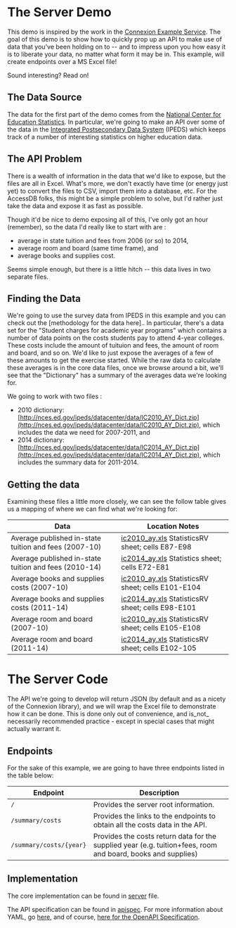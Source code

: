 # The Server Demo

This demo is inspired by the work in the [Connexion Example Service](https://github.com/hjacobs/connexion-example).  The goal of this demo is to show how to quickly prop up an API to make use of data that you've been holding on to -- and to impress upon you how easy it is to liberate your data, no matter what form it may be in.  This example, will create endpoints over a MS Excel file!  

Sound interesting?  Read on!


## The Data Source
The data for the first part of the demo comes from the [National Center for Education Statistics](http://nces.ed.gov).  In particular, we're going to make an API over some of the data in the [Integrated Postsecondary Data System](http://nces.ed.gov/ipeds) (IPEDS) which keeps track of a number of interesting statistics on higher education data.

## The API Problem
There is a wealth of information in the data that we'd like to expose, but the files are all in Excel.  What's more, we don't exactly have time (or energy just yet) to convert the files to CSV, import them into a database, etc.  For the AccessDB folks, this might be a simple problem to solve, but I'd rather just take the data and expose it as fast as possible.

Though it'd be nice to demo exposing all of this, I've only got an hour (remember), so the data I'd really like to start with are :

* average in state tuition and fees from 2006 (or so) to 2014,
* average room and board (same time frame), and 
* average books and supplies cost.

Seems simple enough, but there is a little hitch -- this data lives in two separate files.

## Finding the Data
We're going to use the survey data from IPEDS in this example and you can check out the [methodology for the data here]..  In particular, there's a data set for the "Student charges for academic year programs" which contains a number of data points on the costs students pay to attend 4-year colleges.  These costs include the amount of tuituion and fees, the amount of room and board, and so on.  We'd like to just expose the averages of a few of these amounts to get the exercise started.  While the raw data to calculate these averages is in the core data files, once we browse around a bit, we'll see that the "Dictionary" has a summary of the averages data we're looking for.

We going to work with two files :

* 2010 dictionary: [http://nces.ed.gov/ipeds/datacenter/data/IC2010_AY_Dict.zip](http://nces.ed.gov/ipeds/datacenter/data/IC2010_AY_Dict.zip), which includes the data we need for 2007-2011, and
* 2014 dictionary: [http://nces.ed.gov/ipeds/datacenter/data/IC2014_AY_Dict.zip](http://nces.ed.gov/ipeds/datacenter/data/IC2014_AY_Dict.zip), which includes the summary data for 2011-2014. 

## Getting the data

Examining these files a little more closely, we can see the follow table gives us a mapping of where we can find what we're looking for:

| Data |    Location Notes |
|------|-------------------|
| Average published in-state tuition and fees (2007-10)  | [ic2010_ay.xls](data/ic2010_ay.xls) StatisticsRV sheet; cells E87-E98  |
| Average published in-state tuition and fees (2010-14)  | [ic2014_ay.xls](data/ic2010_ay.xls) Statistics sheet; cells E72-E81 |
| Average books and supplies costs (2007-10)  | [ic2010_ay.xls](data/ic2010_ay.xls) StatisticsRV sheet; cells E101-E104  |
| Average books and supplies costs (2011-14)  | [ic2014_ay.xls](data/ic2014_ay.xls) StatisticsRV sheet; cells E98-E101  |
| Average room and board (2007-10)  | [ic2010_ay.xls](data/ic2010_ay.xls) StatisticsRV sheet; cells E105-E108 |
| Average room and board (2011-14)  | [ic2014_ay.xls](data/ic2014_ay.xls) StatisticsRV sheet; cells E102-105 |

# The Server Code

The API we're going to develop will return JSON (by default and as a nicety of the Connexion library), and we will wrap the Excel file to demonstrate how it can be done.  This is done only out of convenience, and is_not_ necessarily recommended practice - except in special cases that might actually warrant it.  

## Endpoints
For the sake of this example, we are going to have three endpoints listed in the table below:
 
| Endpoint|    Description |
|------|-------------------|
| `/`  | Provides the server root information.  |
| `/summary/costs`  | Provides the links to the endpoints to obtain all the costs data in the API.  |
| `/summary/costs/{year}` | Provides the costs return data for  the supplied year (e.g. tuition+fees, room and board, books and supplies) | 

## Implementation
The core implementation can be found in [server](./server/api_server.py) file.

The API specification can be found in [apispec](./server/apispec/data_api.yaml).  For more information about YAML, go [here](http://www.yaml.org/), and of course, [here for the OpenAPI Specification](https://github.com/OAI/OpenAPI-Specification/).